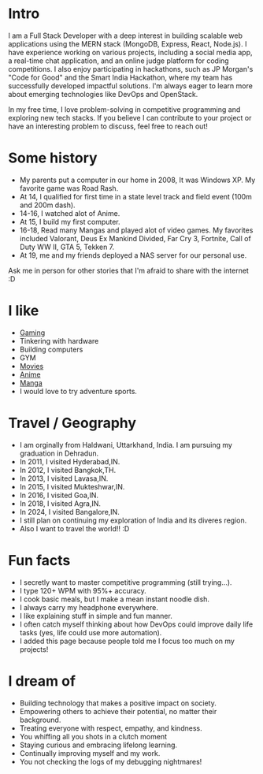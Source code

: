 # Intro

I am a Full Stack Developer with a deep interest in building scalable web applications using the MERN stack (MongoDB, Express, React, Node.js). I have experience working on various projects, including a social media app, a real-time chat application, and an online judge platform for coding competitions. I also enjoy participating in hackathons, such as JP Morgan's "Code for Good" and the Smart India Hackathon, where my team has successfully developed impactful solutions. I'm always eager to learn more about emerging technologies like DevOps and OpenStack.

In my free time, I love problem-solving in competitive programming and exploring new tech stacks. If you believe I can contribute to your project or have an interesting problem to discuss, feel free to reach out!

# Some history

- My parents put a computer in our home in 2008, It was Windows XP. My favorite game was Road Rash.
- At 14, I qualified for first time in a state level track and field event (100m and 200m dash).
- 14-16, I watched alot of Anime.
- At 15, I build my first computer.
- 16-18, Read many Mangas and played alot of video games. My favorites included Valorant, Deus Ex Mankind Divided, Far Cry 3, Fortnite, Call of Duty WW II, GTA 5, Tekken 7.
- At 19, me and my friends deployed a NAS server for our personal use.

Ask me in person for other stories that I'm afraid to share with the internet :D

# I like

- [Gaming](https://steamcommunity.com/profiles/76561198390434206/)
- Tinkering with hardware
- Building computers
- GYM
- [Movies](https://www.imdb.com/user/ur152761494/?ref_=nv_usr_prof_2)
- [Anime](https://anilist.co/user/yagamijack/animelist)
- [Manga](https://anilist.co/user/yagamijack/mangalist)
- I would love to try adventure sports.

# Travel / Geography

- I am orginally from Haldwani, Uttarkhand, India. I am pursuing my graduation in Dehradun.
- In 2011, I visited Hyderabad,IN.
- In 2012, I visited Bangkok,TH.
- In 2013, I visited Lavasa,IN.
- In 2015, I visited Mukteshwar,IN.
- In 2016, I visited Goa,IN.
- In 2018, I visited Agra,IN.
- In 2024, I visited Bangalore,IN.
- I still plan on continuing my exploration of India and its diveres region.
- Also I want to travel the world!! :D

# Fun facts

- I secretly want to master competitive programming (still trying…).
- I type 120+ WPM with 95%+ accuracy.
- I cook basic meals, but I make a mean instant noodle dish.
- I always carry my headphone everywhere.
- I like explaining stuff in simple and fun manner.
- I often catch myself thinking about how DevOps could improve daily life tasks (yes, life could use more automation).
- I added this page because people told me I focus too much on my projects!


# I dream of

- Building technology that makes a positive impact on society.
- Empowering others to achieve their potential, no matter their background.
- Treating everyone with respect, empathy, and kindness.
- You whiffing all you shots in a clutch moment
- Staying curious and embracing lifelong learning.
- Continually improving myself and my work.
- You not checking the logs of my debugging nightmares!